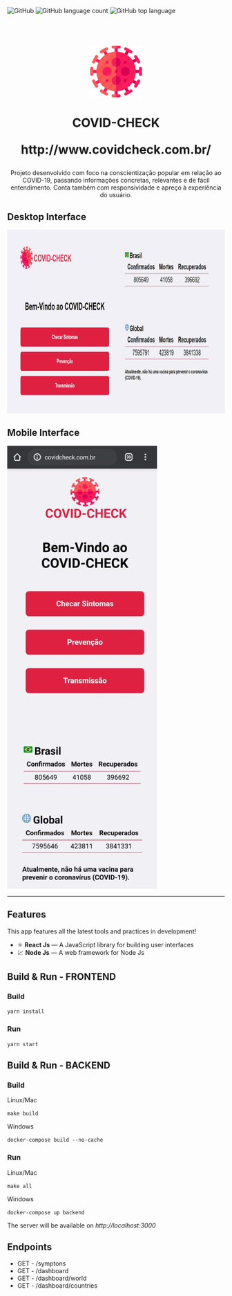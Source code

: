 ![GitHub](https://img.shields.io/github/license/KaiqueJuvencio/covid-check)
![GitHub language count](https://img.shields.io/github/languages/count/KaiqueJuvencio/covid-check)
![GitHub top language](https://img.shields.io/github/languages/top/KaiqueJuvencio/covid-check)
<h1 align="center">
<br>
  <img src="frontend\src\assets\corona.png" alt="covid-check" width="120">
<br>
<br>
COVID-CHECK
<p align="center">http://www.covidcheck.com.br/</p>
</h1>

<p align="center">Projeto desenvolvido com foco na conscientização popular em relação ao COVID-19, passando informações concretas, relevantes e de fácil entendimento. Conta também com responsividade e apreço à experiência do usuário.</p>

[//]: # (Add your gifs/images here:)
<div>
	<h2>Desktop Interface</h2>
  <img src="frontend\src\assets\desktop-interface.JPG" alt="desktop-interface" height="425">
  <h2>Mobile Interface</h2>
  <img src="frontend\src\assets\mobile-interface.jpeg" alt="mobile-interface">
</div>

<hr />

## Features
[//]: # (Add the features of your project here:)
This app features all the latest tools and practices in development!

- ⚛️ **React Js** — A JavaScript library for building user interfaces
- 💹 **Node Js** — A web framework for Node Js


## Build & Run - FRONTEND

### Build
```
yarn install
```
### Run
```
yarn start
```


## Build & Run - BACKEND

### Build

Linux/Mac
```
make build
```
Windows
```
docker-compose build --no-cache
```

### Run 

Linux/Mac
```
make all
```
Windows
```
docker-compose up backend
```

The server will be available on _http://localhost:3000_

## Endpoints

- GET - /symptons
- GET - /dashboard
- GET - /dashboard/world
- GET - /dashboard/countries





